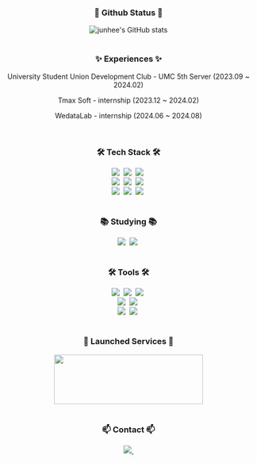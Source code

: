 <h3 align="center"> 🌟 Github Status 🌟</h3>
<div align="center">
    <img src="https://github-readme-stats.vercel.app/api?username=jun23314&show_icons=true&theme=radical" alt="junhee's GitHub stats">
</div>
<br>

<h3 align="center">✨ Experiences ✨</h3>
<div align="center">
  <p> University Student Union Development Club - UMC 5th Server (2023.09 ~ 2024.02)</p>
  <p> Tmax Soft - internship (2023.12 ~ 2024.02)</p>
  <p> WedataLab - internship (2024.06 ~ 2024.08)</p>
<br>

<h3 align="center">🛠️ Tech Stack 🛠️</h3>
<div align="center">
  <img src="https://img.shields.io/badge/C-00599C?style=for-the-badge&logo=c&logoColor=white" />&nbsp
  <img src="https://img.shields.io/badge/C%2B%2B-00599C?style=for-the-badge&logo=c%2B%2B&logoColor=white" />&nbsp
  <img src="https://img.shields.io/badge/Java-ED8B00?style=for-the-badge&logo=openjdk&logoColor=white" />&nbsp
</div>
<div align="center">
  <img src="https://img.shields.io/badge/Spring-6DB33F?style=for-the-badge&logo=spring&logoColor=white"  />&nbsp
  <img src="https://img.shields.io/badge/MySQL-00000F?style=for-the-badge&logo=mysql&logoColor=white" />&nbsp
  <img src="https://img.shields.io/badge/Amazon_AWS-FF9900?style=for-the-badge&logo=amazonaws&logoColor=white" />&nbsp
</div>
<div align="center">
  <img src="https://img.shields.io/badge/docker-%230db7ed.svg?style=for-the-badge&logo=docker&logoColor=white"  />&nbsp
  <img src="https://img.shields.io/badge/Python-3776AB?style=for-the-badge&logo=python&logoColor=white" />&nbsp
  <img src="https://img.shields.io/badge/TensorFlow-FF6F00?style=for-the-badge&logo=tensorflow&logoColor=white" />&nbsp
</div>
<br>

<h3 align="center">📚 Studying 📚</h3>
<div align="center">
  <img src="https://img.shields.io/badge/React_Native-20232A?style=for-the-badge&logo=react&logoColor=61DAFB" />&nbsp
  <img src="https://img.shields.io/badge/Spring-6DB33F?style=for-the-badge&logo=spring&logoColor=white" />&nbsp
</div>
<br>

<h3 align="center">🛠 Tools 🛠</h3>
<div align="center">
  <img src="https://img.shields.io/badge/git-F05033.svg?style=for-the-badge&logo=git&logoColor=white" />&nbsp
  <img src="https://img.shields.io/badge/github-181717.svg?style=for-the-badge&logo=github&logoColor=white" />&nbsp
  <img src="https://img.shields.io/badge/Notion-F3F3F3.svg?style=for-the-badge&logo=notion&logoColor=black" />&nbsp
</div>
<div align="center">
  <img src="https://img.shields.io/badge/IntelliJ_IDEA-000000.svg?style=for-the-badge&logo=intellij-idea&logoColor=white" />&nbsp
  <img src="https://img.shields.io/badge/-Swagger-%23Clojure?style=for-the-badge&logo=swagger&logoColor=white" />&nbsp
</div>
<div align="center">
  <img src="https://img.shields.io/badge/Discord-7289DA?style=for-the-badge&logo=discord&logoColor=white" />&nbsp
  <img src="https://img.shields.io/badge/Zoom-2D8CFF?style=for-the-badge&logo=zoom&logoColor=white" />&nbsp
</div>
<br>

<h3 align="center">📱 Launched Services 📱</h3>
<div align="center">
  <a href="https://play.google.com/store/apps/details?id=com.umcproject.eyerecipe">
    <img src="https://github.com/jun23314/jun23314/assets/116951160/c374cba1-8e15-473e-a203-2265ee2ce35f"  width="300" height="100"/></a>
</div>
<br>

<h3 align="center">📫 Contact 📫</h3>
<div align="center">

  <a href="mailto:dlwnsfml@naver.com">
    <img
      src="https://img.shields.io/badge/dlwnsfml@naver.com-D14836?style=for-the-badge&logo=gmail&logoColor=white"/>&nbsp
  </a>
</div>

